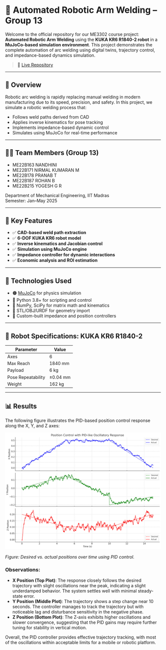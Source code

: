 # 🤖 Automated Robotic Arm Welding – Group 13

Welcome to the official repository for our ME3302 course project: **Automated Robotic Arm Welding** using the **KUKA KR6 R1840-2 robot** in a **MuJoCo-based simulation environment**. This project demonstrates the complete automation of arc welding using digital twins, trajectory control, and impedance-based dynamics simulation.

> 🔗 [Live Repository](https://github.com/YogeshRajasekhar/AutoMan_Welding_Robotic_Arm.git)

---

## 📌 Overview

Robotic arc welding is rapidly replacing manual welding in modern manufacturing due to its speed, precision, and safety. In this project, we simulate a robotic welding process that:

- Follows weld paths derived from CAD
- Applies inverse kinematics for pose tracking
- Implements impedance-based dynamic control
- Simulates using MuJoCo for real-time performance

---

## 👨‍🔧 Team Members (Group 13)

- ME22B163 NANDHINI  
- ME22B171 NIRMAL KUMARAN M  
- ME22B178 PRANAB T  
- ME22B187 ROHAN B  
- ME22B215 YOGESH G R

Department of Mechanical Engineering, IIT Madras  
Semester: Jan–May 2025

---

## 🧠 Key Features

- ✅ **CAD-based weld path extraction**
- ✅ **6-DOF KUKA KR6 robot model**
- ✅ **Inverse kinematics and Jacobian control**
- ✅ **Simulation using MuJoCo engine**
- ✅ **Impedance controller for dynamic interactions**
- ✅ **Economic analysis and ROI estimation**

---

## 🧰 Technologies Used

- 🟠 [MuJoCo](https://mujoco.org/) for physics simulation  
- 🐍 Python 3.8+ for scripting and control  
- 📐 NumPy, SciPy for matrix math and kinematics  
- 📄 STL/OBJ/URDF for geometry import  
- 🧮 Custom-built impedance and position controllers  

---

## 🔩 Robot Specifications: KUKA KR6 R1840-2

| Parameter         | Value          |
|------------------|----------------|
| Axes             | 6              |
| Max Reach        | 1840 mm        |
| Payload          | 6 kg           |
| Pose Repeatability | ±0.04 mm    |
| Weight           | 162 kg         |

---

## 📊 Results

The following figure illustrates the PID-based position control response along the X, Y, and Z axes:

![PID Response](results/position_error.jpeg)

*Figure: Desired vs. actual positions over time using PID control.*

### Observations:

- **X Position (Top Plot)**: The response closely follows the desired trajectory with slight oscillations near the peak, indicating a slight underdamped behavior. The system settles well with minimal steady-state error.
- **Y Position (Middle Plot)**: The trajectory shows a step change near 10 seconds. The controller manages to track the trajectory but with noticeable lag and disturbance sensitivity in the negative phase.
- **Z Position (Bottom Plot)**: The Z-axis exhibits higher oscillations and slower convergence, suggesting that the PID gains may require further tuning for stability in vertical motion.

Overall, the PID controller provides effective trajectory tracking, with most of the oscillations within acceptable limits for a mobile or robotic platform.


